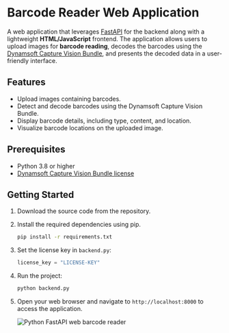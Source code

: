 # Barcode Reader Web Application 
A web application that leverages [FastAPI](https://pypi.org/project/fastapi/) for the backend along with a lightweight **HTML/JavaScript** frontend. The application allows users to upload images for **barcode reading**, decodes the barcodes using the [Dynamsoft Capture Vision Bundle](https://pypi.org/project/dynamsoft-capture-vision-bundle/), and presents the decoded data in a user-friendly interface.

## Features

- Upload images containing barcodes.
- Detect and decode barcodes using the Dynamsoft Capture Vision Bundle.
- Display barcode details, including type, content, and location.
- Visualize barcode locations on the uploaded image.

## Prerequisites

- Python 3.8 or higher
- [Dynamsoft Capture Vision Bundle license](https://www.dynamsoft.com/customer/license/trialLicense/?product=dcv&package=cross-platform)

## Getting Started
1. Download the source code from the repository.
2. Install the required dependencies using pip. 

    ```bash
    pip install -r requirements.txt
    ```

3. Set the license key in `backend.py`:

    ```python
    license_key = "LICENSE-KEY"
    ```

4. Run the project:
    
    ```bash
    python backend.py
    ```

5. Open your web browser and navigate to `http://localhost:8000` to access the application.
    
    ![Python FastAPI web barcode reader](https://www.dynamsoft.com/codepool/img/2025/04/python-fastapi-web-barcode-reader.png)